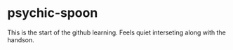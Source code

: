 # psychic-spoon
This is the start of the github learning.
Feels quiet interseting along with the handson.
